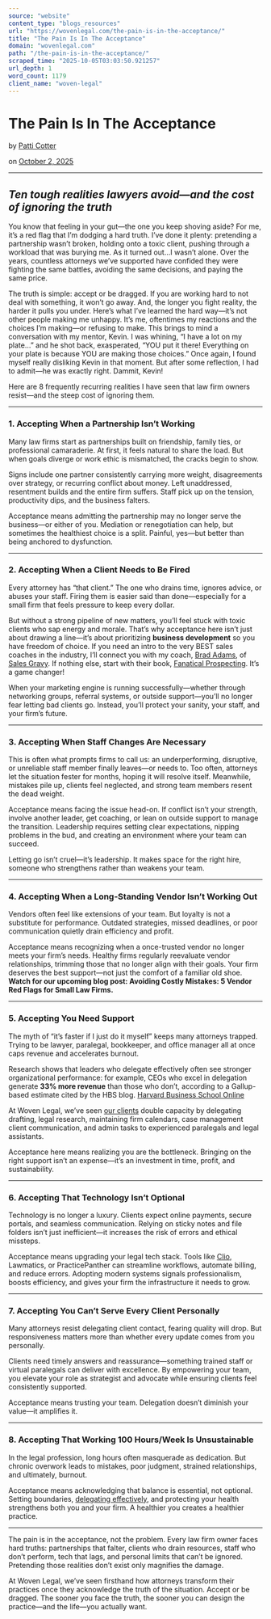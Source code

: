 ```yaml
---
source: "website"
content_type: "blogs_resources"
url: "https://wovenlegal.com/the-pain-is-in-the-acceptance/"
title: "The Pain Is In The Acceptance"
domain: "wovenlegal.com"
path: "/the-pain-is-in-the-acceptance/"
scraped_time: "2025-10-05T03:03:50.921257"
url_depth: 1
word_count: 1179
client_name: "woven-legal"
---
```


# The Pain Is In The Acceptance

by [Patti Cotter](https://wovenlegal.com/author/patti-cotter/)

on [October 2, 2025](https://wovenlegal.com/2025/10/02/)

---

## **_Ten tough realities lawyers avoid—and the cost of ignoring the truth_**

You know that feeling in your gut—the one you keep shoving aside? For me, it’s a red flag that I’m dodging a hard truth. I’ve done it plenty: pretending a partnership wasn’t broken, holding onto a toxic client, pushing through a workload that was burying me. As it turned out…I wasn’t alone. Over the years, countless attorneys we’ve supported have confided they were fighting the same battles, avoiding the same decisions, and paying the same price.

The truth is simple: accept or be dragged. If you are working hard to not deal with something, it won’t go away. And, the longer you fight reality, the harder it pulls you under. Here’s what I’ve learned the hard way—it’s not other people making me unhappy. It’s me, oftentimes my reactions and the choices I’m making—or refusing to make. This brings to mind a conversation with my mentor, Kevin. I was whining, “I have a lot on my plate…” and he shot back, exasperated, “YOU put it there! Everything on your plate is because YOU are making those choices.” Once again, I found myself really disliking Kevin in that moment. But after some reflection, I had to admit—he was exactly right. Dammit, Kevin!

Here are 8 frequently recurring realities I have seen that law firm owners resist—and the steep cost of ignoring them.

---

### **1. Accepting When a Partnership Isn’t Working**

Many law firms start as partnerships built on friendship, family ties, or professional camaraderie. At first, it feels natural to share the load. But when goals diverge or work ethic is mismatched, the cracks begin to show.

Signs include one partner consistently carrying more weight, disagreements over strategy, or recurring conflict about money. Left unaddressed, resentment builds and the entire firm suffers. Staff pick up on the tension, productivity dips, and the business falters.

Acceptance means admitting the partnership may no longer serve the business—or either of you. Mediation or renegotiation can help, but sometimes the healthiest choice is a split. Painful, yes—but better than being anchored to dysfunction.

---

### **2. Accepting When a Client Needs to Be Fired**

Every attorney has “that client.” The one who drains time, ignores advice, or abuses your staff. Firing them is easier said than done—especially for a small firm that feels pressure to keep every dollar.

But without a strong pipeline of new matters, you’ll feel stuck with toxic clients who sap energy and morale. That’s why acceptance here isn’t just about drawing a line—it’s about prioritizing **business development** so you have freedom of choice. If you need an intro to the very BEST sales coaches in the industry, I’ll connect you with my coach, [Brad Adams](https://salesgravy.com/teams/brad-adams/), of [Sales Gravy](https://salesgravy.com/). If nothing else, start with their book, [Fanatical Prospecting](https://a.co/d/haBZZig). It’s a game changer!

When your marketing engine is running successfully—whether through networking groups, referral systems, or outside support—you’ll no longer fear letting bad clients go. Instead, you’ll protect your sanity, your staff, and your firm’s future.

---

### **3. Accepting When Staff Changes Are Necessary**

This is often what prompts firms to call us: an underperforming, disruptive, or unreliable staff member finally leaves—or needs to. Too often, attorneys let the situation fester for months, hoping it will resolve itself. Meanwhile, mistakes pile up, clients feel neglected, and strong team members resent the dead weight.

Acceptance means facing the issue head-on. If conflict isn’t your strength, involve another leader, get coaching, or lean on outside support to manage the transition. Leadership requires setting clear expectations, nipping problems in the bud, and creating an environment where your team can succeed.

Letting go isn’t cruel—it’s leadership. It makes space for the right hire, someone who strengthens rather than weakens your team.

---

### **4. Accepting When a Long-Standing Vendor Isn’t Working Out**

Vendors often feel like extensions of your team. But loyalty is not a substitute for performance. Outdated strategies, missed deadlines, or poor communication quietly drain efficiency and profit.

Acceptance means recognizing when a once-trusted vendor no longer meets your firm’s needs. Healthy firms regularly reevaluate vendor relationships, trimming those that no longer align with their goals. Your firm deserves the best support—not just the comfort of a familiar old shoe. **Watch for our upcoming blog post: Avoiding Costly Mistakes: 5 Vendor Red Flags for Small Law Firms.**

---

### **5. Accepting You Need Support**

The myth of “it’s faster if I just do it myself” keeps many attorneys trapped. Trying to be lawyer, paralegal, bookkeeper, and office manager all at once caps revenue and accelerates burnout.

Research shows that leaders who delegate effectively often see stronger organizational performance: for example, CEOs who excel in delegation generate **33% more revenue** than those who don’t, according to a Gallup-based estimate cited by the HBS blog. [Harvard Business School Online](https://online.hbs.edu/blog/post/how-to-delegate-effectively?utm_source=chatgpt.com)

At Woven Legal, we’ve seen [our clients](https://youtu.be/wW8FRx2WnXY) double capacity by delegating drafting, legal research, maintaining firm calendars, case management client communication, and admin tasks to experienced paralegals and legal assistants.

Acceptance here means realizing you are the bottleneck. Bringing on the right support isn’t an expense—it’s an investment in time, profit, and sustainability.

---

### **6. Accepting That Technology Isn’t Optional**

Technology is no longer a luxury. Clients expect online payments, secure portals, and seamless communication. Relying on sticky notes and file folders isn’t just inefficient—it increases the risk of errors and ethical missteps.

Acceptance means upgrading your legal tech stack. Tools like [Clio](https://www.clio.com/), Lawmatics, or PracticePanther can streamline workflows, automate billing, and reduce errors. Adopting modern systems signals professionalism, boosts efficiency, and gives your firm the infrastructure it needs to grow.

---

### **7. Accepting You Can’t Serve Every Client Personally**

Many attorneys resist delegating client contact, fearing quality will drop. But responsiveness matters more than whether every update comes from you personally.

Clients need timely answers and reassurance—something trained staff or virtual paralegals can deliver with excellence. By empowering your team, you elevate your role as strategist and advocate while ensuring clients feel consistently supported.

Acceptance means trusting your team. Delegation doesn’t diminish your value—it amplifies it.

---

### **8. Accepting That Working 100 Hours/Week Is Unsustainable**

In the legal profession, long hours often masquerade as dedication. But chronic overwork leads to mistakes, poor judgment, strained relationships, and ultimately, burnout.

Acceptance means acknowledging that balance is essential, not optional. Setting boundaries, [delegating effectively](https://wovenlegal.com/attorney-delegation-worksheet/), and protecting your health strengthens both you and your firm. A healthier you creates a healthier practice.

---

The pain is in the acceptance, not the problem. Every law firm owner faces hard truths: partnerships that falter, clients who drain resources, staff who don’t perform, tech that lags, and personal limits that can’t be ignored. Pretending those realities don’t exist only magnifies the damage.

At Woven Legal, we’ve seen firsthand how attorneys transform their practices once they acknowledge the truth of the situation. Accept or be dragged. The sooner you face the truth, the sooner you can design the practice—and the life—you actually want.